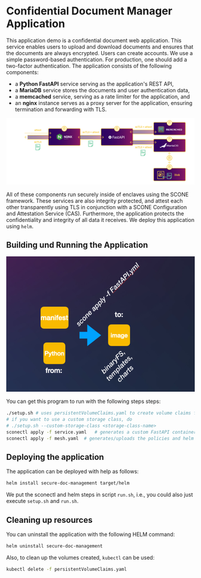 # Confidential Document Manager Application

This application demo is a confidential document web application. This service enables users to upload and download documents and ensures that the documents are always encrypted. Users can create accounts. We use a simple password-based authentication. For production, one should add a two-factor authentication. The application  consists of the following components:

- a **Python FastAPI** service serving as the application's REST API,
- a **MariaDB** service stores the documents and user authentication data,
- a **memcached** service, serving as a rate limiter for the application, and
- an **nginx** instance serves as a proxy server for the application, ensuring termination and forwarding with TLS.

![scone mesh](architecture.png)

All of these components run securely inside of enclaves using the SCONE framework. These services are also integrity protected, and attest each other transparently using TLS in conjunction with a SCONE Configuration and Attestation Service (CAS). Furthermore, the application protects the confidentiality and integrity of all data it receives. We deploy this application using `helm`.

## Building und Running the Application

![scone mesh](scone_gen_app_image.png)

You can get this program to run with the following steps steps:

```bash
./setup.sh # uses persistentVolumeClaims.yaml to create volume claims for MariaDB with the default storage class
# if you want to use a custom storage class, do
# ./setup.sh --custom-storage-class <storage-class-name>
sconectl apply -f service.yaml   # generates a custom FastAPI container image
sconectl apply -f mesh.yaml  # generates/uploads the policies and helm charts
```

## Deploying the application 

The application can be deployed with help as follows:

```bash
helm install secure-doc-management target/helm
```

We put the sconectl and helm steps in script `run.sh`, i.e., you could also just execute `setup.sh` and `run.sh`.

## Cleaning up resources

You can uninstall the application with the following HELM command:

```bash
helm uninstall secure-doc-management
```

Also, to clean up the volumes created, `kubectl` can be used:

```bash
kubectl delete -f persistentVolumeClaims.yaml
```
